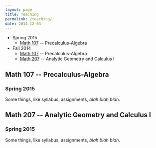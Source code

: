 ```yaml
---
layout: page
title: Teaching
permalink: /teaching/
date: 2014-12-03
---
```


* Spring 2015
  * [Math 107](/teaching/spring-2015/math-107) -- Precalculus-Algebra
* Fall 2014
  * [Math 107](/teaching/fall-2014/math-107) -- Precalculus-Algebra
  * [Math 207](/teaching/fall-2014/math-207) -- Analytic Geometry and Calculus I

<h2 id="math107">Math 107 -- Precalculus-Algebra</h2>

### Spring 2015

Some things, like syllabus, assignments, _blah blah blah_.

<h2 id="math207">Math 207 -- Analytic Geometry and Calculus I</h2>

### Spring 2015

Some things, like syllabus, assignments, _blah blah blah_.

